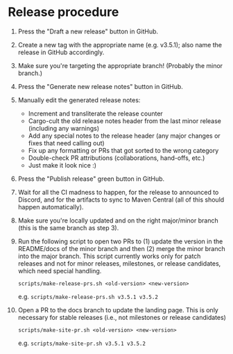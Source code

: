# Release procedure

1. Press the "Draft a new release" button in GitHub.
1. Create a new tag with the appropriate name (e.g. v3.5.1); also name the release in GitHub accordingly.
1. Make sure you're targeting the appropriate branch! (Probably the minor branch.)
1. Press the "Generate new release notes" button in GitHub.
1. Manually edit the generated release notes:
   - Increment and transliterate the release counter
   - Cargo-cult the old release notes header from the last minor release (including any warnings)
   - Add any special notes to the release header (any major changes or fixes that need calling out)
   - Fix up any formatting or PRs that got sorted to the wrong category
   - Double-check PR attributions (collaborations, hand-offs, etc.)
   - Just make it look nice :)
1. Press the "Publish release" green button in GitHub.
1. Wait for all the CI madness to happen, for the release to announced to Discord, and for the artifacts to sync to Maven Central (all of this should happen automatically).
1. Make sure you're locally updated and on the right major/minor branch (this is the same branch as step 3).
1. Run the following script to open two PRs to (1) update the version in the README/docs of the minor branch and then (2) merge the minor branch into the major branch. This script currently works only for patch releases and not for minor releases, milestones, or release candidates, which need special handling.

   `scripts/make-release-prs.sh <old-version> <new-version>`

   e.g. `scripts/make-release-prs.sh v3.5.1 v3.5.2`

1. Open a PR to the docs branch to update the landing page. This is only necessary for stable releases (i.e., not milestones or release candidates)

   `scripts/make-site-pr.sh <old-version> <new-version>`

   e.g. `scripts/make-site-pr.sh v3.5.1 v3.5.2`
